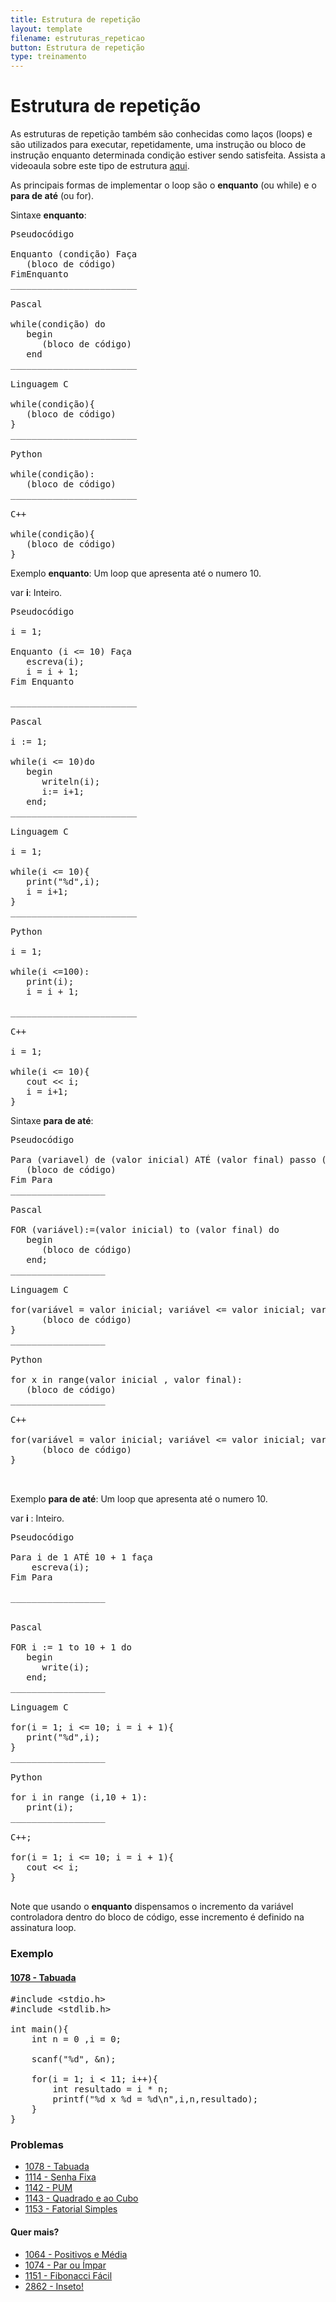 ```yaml
---
title: Estrutura de repetição
layout: template
filename: estruturas_repeticao
button: Estrutura de repetição
type: treinamento
---
```

# Estrutura de repetição

As estruturas de repetição também são conhecidas como laços (loops) e são utilizados para executar, repetidamente, uma instrução ou bloco de instrução enquanto determinada condição estiver sendo satisfeita. Assista a videoaula sobre este tipo de estrutura [aqui](https://www.youtube.com/watch?v=iGCccMqmJZ0&ab_channel=COBI).

As principais formas de implementar o loop são o **enquanto** (ou while) e o **para de até** (ou for).

Sintaxe **enquanto**:


<pre>
Pseudocódigo             
                         
Enquanto (condição) Faça 
   (bloco de código)     
FimEnquanto             
________________________

Pascal

while(condição) do
   begin
      (bloco de código)
   end
________________________

Linguagem C

while(condição){
   (bloco de código)
}
________________________

Python

while(condição):
   (bloco de código)
________________________

C++

while(condição){
   (bloco de código)
}
</pre>

Exemplo **enquanto**:
Um loop que apresenta até o numero 10.

var **i**: Inteiro.

<pre>
Pseudocódigo             
                         
i = 1;                   
                         
Enquanto (i <= 10) Faça
   escreva(i);           
   i = i + 1;            
Fim Enquanto             
                         
________________________

Pascal 

i := 1;

while(i <= 10)do
   begin
      writeln(i);
      i:= i+1;
   end;
________________________

Linguagem C

i = 1;

while(i <= 10){
   print("%d",i);
   i = i+1;
}
________________________

Python

i = 1;

while(i <=100):
   print(i);
   i = i + 1;

________________________

C++

i = 1;

while(i <= 10){
   cout << i;
   i = i+1;
}
</pre>


Sintaxe **para de até**:

<pre>
Pseudocódigo

Para (variavel) de (valor inicial) ATÉ (valor final) passo (incremento) faça  
   (bloco de código)
Fim Para            
__________________

Pascal

FOR (variável):=(valor inicial) to (valor final) do	
   begin
      (bloco de código)
   end;
__________________

Linguagem C

for(variável = valor inicial; variável <= valor inicial; variável = variável + 1){
      (bloco de código)
}
__________________

Python

for x in range(valor inicial , valor final):
   (bloco de código)
__________________

C++

for(variável = valor inicial; variável <= valor inicial; variável = variável + 1){
      (bloco de código)
}


</pre>
Exemplo **para de até**:
Um loop que apresenta até o numero 10.

var **i** : Inteiro.

<pre>
Pseudocódigo                 
                             
Para i de 1 ATÉ 10 + 1 faça  
    escreva(i);              
Fim Para                     
                             
__________________


Pascal

FOR i := 1 to 10 + 1 do
   begin
      write(i);
   end;
__________________

Linguagem C

for(i = 1; i <= 10; i = i + 1){
   print("%d",i);
}
__________________

Python

for i in range (i,10 + 1):
   print(i);
__________________
 
C++;

for(i = 1; i <= 10; i = i + 1){
   cout << i;
}

</pre>
Note que usando o **enquanto** dispensamos o incremento da variável controladora dentro do bloco de código, 
esse incremento é definido na assinatura loop.

### Exemplo
#### [1078 - Tabuada](https://www.beecrowd.com.br/judge/pt/problems/view/1078)

<pre>
#include &lt;stdio.h&gt;
#include &lt;stdlib.h&gt;

int main(){
	int n = 0 ,i = 0;

	scanf("%d", &amp;n);

	for(i = 1; i < 11; i++){
		int resultado = i * n;
		printf("%d x&#160;%d =&#160;%d\n",i,n,resultado);
	}
}
</pre>

### Problemas

- [1078 - Tabuada](https://www.beecrowd.com.br/judge/pt/problems/view/1078)
- [1114 - Senha Fixa](https://www.beecrowd.com.br/judge/pt/problems/view/1114)
- [1142 - PUM](https://www.beecrowd.com.br/judge/pt/problems/view/1142)
- [1143 - Quadrado e ao Cubo](https://www.beecrowd.com.br/judge/pt/problems/view/1143)
- [1153 - Fatorial Simples](https://www.beecrowd.com.br/judge/pt/problems/view/1153)


#### Quer mais?
- [1064 - Positivos e Média](https://www.beecrowd.com.br/judge/pt/problems/view/1064)
- [1074 - Par ou Ímpar](https://www.beecrowd.com.br/judge/pt/problems/view/1074)
- [1151 - Fibonacci Fácil](https://www.beecrowd.com.br/judge/pt/problems/view/1151)
- [2862 - Inseto!](https://www.beecrowd.com.br/judge/pt/problems/view/2862)
